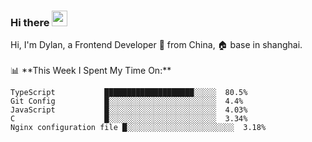 ### Hi there <img src="https://media.giphy.com/media/hvRJCLFzcasrR4ia7z/giphy.gif" width="25px">

<!-- ![visitors](https://visitor-badge.glitch.me/badge?page_id=dislfyer.dislfyer) --!>

Hi, I'm Dylan, a Frontend Developer 🚀 from China, 🏠 base in shanghai.
<br/>
<br/>

📊 **This Week I Spent My Time On:**


<!--START_SECTION:waka-->

```text
TypeScript           ████████████████████░░░░░  80.5%
Git Config           █░░░░░░░░░░░░░░░░░░░░░░░░  4.4%
JavaScript           █░░░░░░░░░░░░░░░░░░░░░░░░  4.03%
C                    █░░░░░░░░░░░░░░░░░░░░░░░░  3.34%
Nginx configuration file █░░░░░░░░░░░░░░░░░░░░░░░░  3.18%
```

<!--END_SECTION:waka-->

<!--
**About Me:**
 -->
